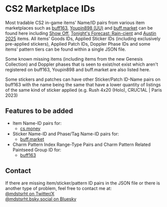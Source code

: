 # CS2 Marketplace IDs

Most tradable CS2 in-game items' Name/ID pairs from various item marketplaces such as [buff163](https://buff.163.com), [Youpin898 (UU)](https://www.youpin898.com/) and [buff.market](https://buff.market/) can be found here including [Show Off](https://store.steampowered.com/news/app/730/view/514095143786120351), [Tonight's Forecast: Rain-cient](https://store.steampowered.com/news/app/730/view/657081807721726187) and [Austin 2025](https://store.steampowered.com/news/app/730/view/529847413482979949) items. All items' Goods IDs, Applied Sticker IDs (including exclusively pre-applied stickers), Applied Patch IDs, Doppler Phase IDs and some items' pattern tiers can be found within a single JSON file.<br>

Some known missing items (including items from the new Genesis Collection) and Doppler phases that is seen to exist/not exist which aren't registered on buff163, Youpin898 and buff.market are also listed here.<br>

Some stickers and patches can have other Sticker/Patch ID-Name pairs on buff163 with the name being the same that have a lower quantity of listings of the same kind of sticker applied (e.g. Rush 4x20 (Holo), CRUC1AL | Paris 2023)<br>

## Features to be added

* Item Name-ID pairs for:
    - [cs.money](https://cs.money/)
* Sticker Name-ID and Phase/Tag Name-ID pairs for:
    - [buff.market](https://buff.market/)
* Charm Pattern Index Range-Type Pairs and Charm Pattern Related Paintseed Group ID for:
    - [buff163](https://buff.163.com)

## Contact

If there are missing item/sticker/pattern ID pairs in the JSON file or there is another type of problem, feel free to contact me at:<br>
[@mdstsrht on Twitter/X](https://twitter.com/mdstsrht)<br>
[@mdstsrht.bsky.social on Bluesky](https://bsky.app/profile/mdstsrht.bsky.social)